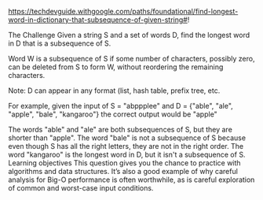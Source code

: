 https://techdevguide.withgoogle.com/paths/foundational/find-longest-word-in-dictionary-that-subsequence-of-given-string#!

The Challenge
Given a string S and a set of words D, find the longest word in D that is a subsequence of S.

Word W is a subsequence of S if some number of characters, possibly zero, can be deleted from S to form W, without reordering the remaining characters.

Note: D can appear in any format (list, hash table, prefix tree, etc.

For example, given the input of S = "abppplee" and D = {"able", "ale", "apple", "bale", "kangaroo"} the correct output would be "apple"

The words "able" and "ale" are both subsequences of S, but they are shorter than "apple".
The word "bale" is not a subsequence of S because even though S has all the right letters, they are not in the right order.
The word "kangaroo" is the longest word in D, but it isn't a subsequence of S.
Learning objectives
This question gives you the chance to practice with algorithms and data structures. It’s also a good example of why careful analysis for Big-O performance is often worthwhile, as is careful exploration of common and worst-case input conditions.